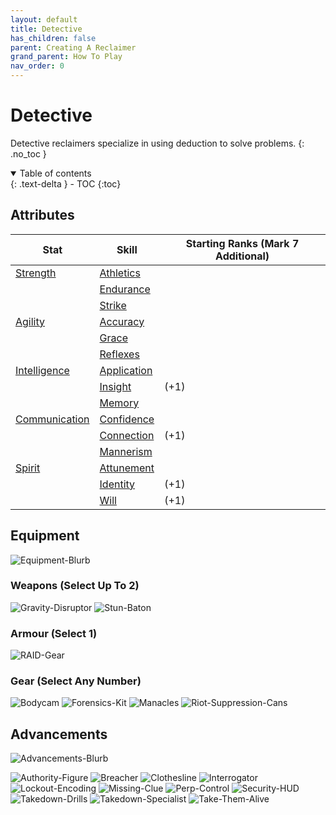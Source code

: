 ```yaml
---
layout: default
title: Detective
has_children: false
parent: Creating A Reclaimer
grand_parent: How To Play
nav_order: 0
---
```

# Detective
Detective reclaimers specialize in using deduction to solve problems. 
{: .no_toc }

<details open markdown="block">
  <summary>
    Table of contents
  </summary>
  {: .text-delta }
- TOC
{:toc}
</details>


## Attributes

| Stat          | Skill     | Starting Ranks (Mark 7 Additional) |
| ------------- | --------- | -------------- |
| [Strength](Core/Strength)       | [Athletics](Core/Strength#Athletics) |                |
|               | [Endurance](Core/Strength#Endurance)          |                |
|               | [Strike](Core/Strength#Strike)          |                |
| [Agility](Core/Agility)       | [Accuracy](Core/Agility#Accuracy)          |                |
|               | [Grace](Core/Agility#Grace)          |                |
|               | [Reflexes](Core/Agility#Reflexes)          |                |
| [Intelligence](Core/Intelligence)  | [Application](Core/Intelligence#Application)          |                |
|               | [Insight](Core/Intelligence#Insight)          | (+1)               |
|               | [Memory](Core/Intelligence#Memory)          |                |
| [Communication](Core/Communication) | [Confidence](Core/Communication#Confidence)          |                |
|               | [Connection](Core/Communication#Connection)          | (+1)               |
|               | [Mannerism](Core/Communication#Mannerism)          |                |
| [Spirit](Core/Spirit)        | [Attunement](Core/Spirit#Attunement)          |                |
|               | [Identity](Core/Spirit#Identity)          | (+1)               |
|               | [Will](Core/Spirit#Will)          | (+1)               |

## Equipment
![Equipment-Blurb](Game/Blocks/Equipment-Blurb)

### Weapons (Select Up To 2)
![Gravity-Disruptor](Game/Blocks/Gravity-Disruptor)
![Stun-Baton](Game/Blocks/Stun-Baton)
### Armour (Select 1)
![RAID-Gear](Game/Blocks/RAID-Gear)
### Gear (Select Any Number)
![Bodycam](Game/Blocks/Bodycam)
![Forensics-Kit](Game/Blocks/Forensics-Kit)
![Manacles](Game/Blocks/Manacles)
![Riot-Suppression-Cans](Game/Blocks/Riot-Suppression-Cans)


## Advancements
![Advancements-Blurb](Game/Blocks/Advancements-Blurb)

![Authority-Figure](Game/Blocks/Authority-Figure)
![Breacher](Game/Blocks/Breacher)
![Clothesline](Game/Blocks/Clothesline)
![Interrogator](Game/Blocks/Interrogator)
![Lockout-Encoding](Game/Blocks/Lockout-Encoding)
![Missing-Clue](Game/Blocks/Missing-Clue)
![Perp-Control](Game/Blocks/Perp-Control)
![Security-HUD](Game/Blocks/Security-HUD)
![Takedown-Drills](Game/Blocks/Takedown-Drills)
![Takedown-Specialist](Game/Blocks/Takedown-Specialist)
![Take-Them-Alive](Game/Blocks/Take-Them-Alive)